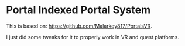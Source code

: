 # Portal Indexed Portal System

This is based on: https://github.com/Malarkey817/PortalsVR.

I just did some tweaks for it to properly work in VR and quest platforms.
